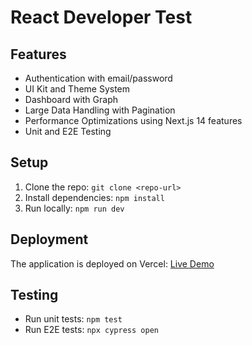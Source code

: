 # React Developer Test
## Features
- Authentication with email/password
- UI Kit and Theme System
- Dashboard with Graph
- Large Data Handling with Pagination
- Performance Optimizations using Next.js 14 features
- Unit and E2E Testing

## Setup
1. Clone the repo: `git clone <repo-url>`
2. Install dependencies: `npm install`
3. Run locally: `npm run dev`

## Deployment
The application is deployed on Vercel: [Live Demo](https://example.vercel.app)

## Testing
- Run unit tests: `npm test`
- Run E2E tests: `npx cypress open`